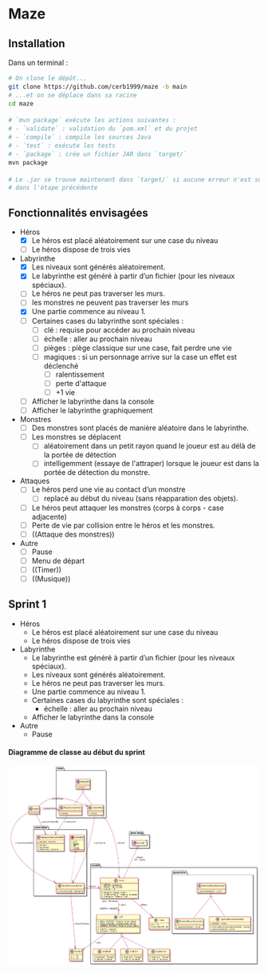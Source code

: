 # Maze

## Installation

Dans un terminal :
```bash
# On clone le dépôt...
git clone https://github.com/cerb1999/maze -b main
# ...et on se déplace dans sa racine
cd maze

# `mvn package` exécute les actions suivantes :
# - `validate` : validation du `pom.xml` et du projet
# - `compile` : compile les sources Java
# - `test` : exécute les tests
# - `package` : crée un fichier JAR dans `target/`
mvn package

# Le .jar se trouve maintenant dans `target/` si aucune erreur n'est survenue
# dans l'étape précédente
```

## Fonctionnalités envisagées

- Héros
  - [x] Le héros est placé aléatoirement sur une case du niveau
  - [ ] Le héros dispose de trois vies

- Labyrinthe
  - [x] Les niveaux sont générés aléatoirement.
  - [x] Le labyrinthe est généré à partir d’un fichier (pour les niveaux spéciaux).
  - [ ] Le héros ne peut pas traverser les murs.
  - [ ] les monstres ne peuvent pas traverser les murs
  - [x] Une partie commence au niveau 1.
  - [ ] Certaines cases du labyrinthe sont spéciales :
    - [ ] clé : requise pour accéder au prochain niveau
    - [ ] échelle : aller au prochain niveau
    - [ ] pièges : piège classique sur une case, fait perdre une vie
    - [ ] magiques : si un personnage arrive sur la case un effet est déclenché
      - [ ] ralentissement
      - [ ] perte d'attaque
      - [ ] +1 vie
  - [ ] Afficher le labyrinthe dans la console
  - [ ] Afficher le labyrinthe graphiquement

- Monstres
  - [ ] Des monstres sont placés de manière aléatoire dans le labyrinthe.
  - [ ] Les monstres se déplacent
    - [ ] aléatoirement dans un petit rayon quand le joueur est au délà de la portée de détection
    - [ ] intelligemment (essaye de l'attraper) lorsque le joueur est dans la portée de détection du monstre.
 
- Attaques
  - [ ] Le héros perd une vie au contact d’un monstre
    - [ ] replacé au début du niveau (sans réapparation des objets).
  - [ ] Le héros peut attaquer les monstres (corps à corps - case adjacente)
  - [ ] Perte de vie par collision entre le héros et les monstres.
  - [ ] ((Attaque des monstres))
  
 - Autre
   - [ ] Pause
   - [ ] Menu de départ
   - [ ] ((Timer))
   - [ ] ((Musique))

## Sprint 1

- Héros
  - Le héros est placé aléatoirement sur une case du niveau
  - Le héros dispose de trois vies
- Labyrinthe
  - Le labyrinthe est généré à partir d’un fichier (pour les niveaux spéciaux).
  - Les niveaux sont générés aléatoirement.
  - Le héros ne peut pas traverser les murs.
  - Une partie commence au niveau 1.
  - Certaines cases du labyrinthe sont spéciales :
    - échelle : aller au prochain niveau
  - Afficher le labyrinthe dans la console
 - Autre
   - Pause

#### Diagramme de classe au début du sprint

![diagramme de classe sprint 1](./readme_assets/class_diagram_sprint1.png)